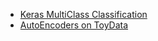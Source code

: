 - [Keras MultiClass Classification](https://nbviewer.jupyter.org/github/uzay00/KaVe-Egitim/blob/master/YapayOgrenme/DerinOgrenme-Keras/Multi-Class%20Classification.ipynb)
- [AutoEncoders on ToyData](https://nbviewer.jupyter.org/github/uzay00/KaVe-Egitim/blob/master/YapayOgrenme/DerinOgrenme-Keras/00%20-%20Anomaly%20Detection%20with%20AutoEncoders%20on%20ToyData.ipynb)
